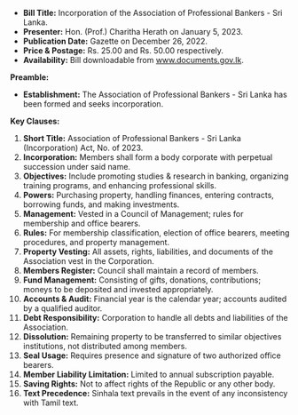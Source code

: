 - **Bill Title:** Incorporation of the Association of Professional Bankers - Sri Lanka.
- **Presenter:** Hon. (Prof.) Charitha Herath on January 5, 2023.
- **Publication Date:** Gazette on December 26, 2022.
- **Price & Postage:** Rs. 25.00 and Rs. 50.00 respectively.
- **Availability:** Bill downloadable from www.documents.gov.lk.
 
**Preamble:**
- **Establishment:** The Association of Professional Bankers - Sri Lanka has been formed and seeks incorporation.

**Key Clauses:**
1. **Short Title:** Association of Professional Bankers - Sri Lanka (Incorporation) Act, No. of 2023.
2. **Incorporation:** Members shall form a body corporate with perpetual succession under said name.
3. **Objectives:** Include promoting studies & research in banking, organizing training programs, and enhancing professional skills.
4. **Powers:** Purchasing property, handling finances, entering contracts, borrowing funds, and making investments.
5. **Management:** Vested in a Council of Management; rules for membership and office bearers.
6. **Rules:** For membership classification, election of office bearers, meeting procedures, and property management.
7. **Property Vesting:** All assets, rights, liabilities, and documents of the Association vest in the Corporation.
8. **Members Register:** Council shall maintain a record of members.
9. **Fund Management:** Consisting of gifts, donations, contributions; moneys to be deposited and invested appropriately.
10. **Accounts & Audit:** Financial year is the calendar year; accounts audited by a qualified auditor.
11. **Debt Responsibility:** Corporation to handle all debts and liabilities of the Association.
12. **Dissolution:** Remaining property to be transferred to similar objectives institutions, not distributed among members.
13. **Seal Usage:** Requires presence and signature of two authorized office bearers.
14. **Member Liability Limitation:** Limited to annual subscription payable.
15. **Saving Rights:** Not to affect rights of the Republic or any other body.
16. **Text Precedence:** Sinhala text prevails in the event of any inconsistency with Tamil text.